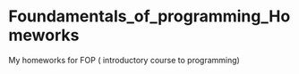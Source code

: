 # Foundamentals_of_programming_Homeworks
My homeworks for FOP ( introductory course to programming)
